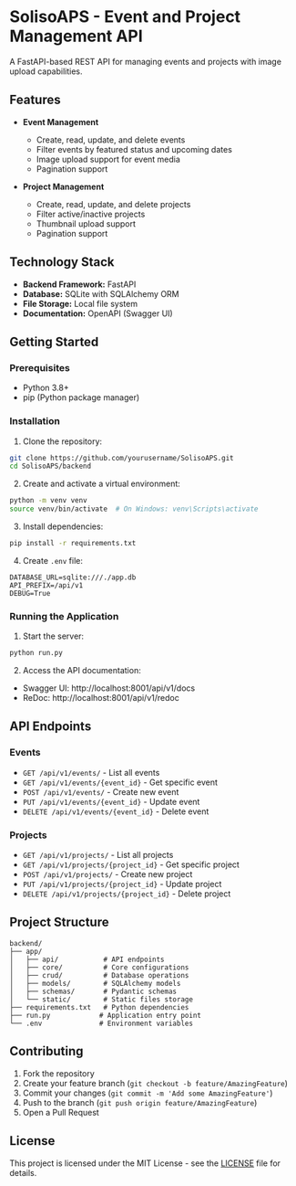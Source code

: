 # SolisoAPS - Event and Project Management API

A FastAPI-based REST API for managing events and projects with image upload capabilities.

## Features

- **Event Management**
  - Create, read, update, and delete events
  - Filter events by featured status and upcoming dates
  - Image upload support for event media
  - Pagination support

- **Project Management**
  - Create, read, update, and delete projects
  - Filter active/inactive projects
  - Thumbnail upload support
  - Pagination support

## Technology Stack

- **Backend Framework:** FastAPI
- **Database:** SQLite with SQLAlchemy ORM
- **File Storage:** Local file system
- **Documentation:** OpenAPI (Swagger UI)

## Getting Started

### Prerequisites

- Python 3.8+
- pip (Python package manager)

### Installation

1. Clone the repository:
```bash
git clone https://github.com/yourusername/SolisoAPS.git
cd SolisoAPS/backend
```

2. Create and activate a virtual environment:
```bash
python -m venv venv
source venv/bin/activate  # On Windows: venv\Scripts\activate
```

3. Install dependencies:
```bash
pip install -r requirements.txt
```

4. Create `.env` file:
```env
DATABASE_URL=sqlite:///./app.db
API_PREFIX=/api/v1
DEBUG=True
```

### Running the Application

1. Start the server:
```bash
python run.py
```

2. Access the API documentation:
- Swagger UI: http://localhost:8001/api/v1/docs
- ReDoc: http://localhost:8001/api/v1/redoc

## API Endpoints

### Events

- `GET /api/v1/events/` - List all events
- `GET /api/v1/events/{event_id}` - Get specific event
- `POST /api/v1/events/` - Create new event
- `PUT /api/v1/events/{event_id}` - Update event
- `DELETE /api/v1/events/{event_id}` - Delete event

### Projects

- `GET /api/v1/projects/` - List all projects
- `GET /api/v1/projects/{project_id}` - Get specific project
- `POST /api/v1/projects/` - Create new project
- `PUT /api/v1/projects/{project_id}` - Update project
- `DELETE /api/v1/projects/{project_id}` - Delete project

## Project Structure

```
backend/
├── app/
│   ├── api/           # API endpoints
│   ├── core/          # Core configurations
│   ├── crud/          # Database operations
│   ├── models/        # SQLAlchemy models
│   ├── schemas/       # Pydantic schemas
│   └── static/        # Static files storage
├── requirements.txt   # Python dependencies
├── run.py            # Application entry point
└── .env              # Environment variables
```

## Contributing

1. Fork the repository
2. Create your feature branch (`git checkout -b feature/AmazingFeature`)
3. Commit your changes (`git commit -m 'Add some AmazingFeature'`)
4. Push to the branch (`git push origin feature/AmazingFeature`)
5. Open a Pull Request

## License

This project is licensed under the MIT License - see the [LICENSE](LICENSE) file for details.